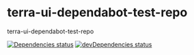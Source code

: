 # terra-ui-dependabot-test-repo
terra-ui-dependabot-test-repo

[![Dependencies status](https://badgen.net/david/dep/samlivingston2013/terra-ui-dependabot-test-repo/)](https://david-dm.org/samlivingston2013/terra-ui-dependabot-test-repo/)
[![devDependencies status](https://badgen.net/david/dev/samlivingston2013/terra-ui-dependabot-test-repo/)](https://david-dm.org/samlivingston2013/terra-ui-dependabot-test-repo/?type=dev)
